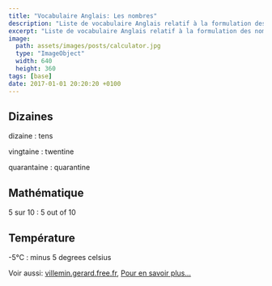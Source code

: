 ```yaml
---
title: "Vocabulaire Anglais: Les nombres"
description: "Liste de vocabulaire Anglais relatif à la formulation des nombres."
excerpt: "Liste de vocabulaire Anglais relatif à la formulation des nombres."
image:
  path: assets/images/posts/calculator.jpg
  type: "ImageObject"
  width: 640
  height: 360
tags: [base]
date: 2017-01-01 20:20:20 +0100
---
```


## Dizaines

dizaine
: tens

vingtaine
: twentine

quarantaine
: quarantine


## Mathématique

5 sur 10
: 5 out of 10


## Température

-5°C
: minus 5 degrees celsius


Voir aussi: [villemin.gerard.free.fr](http://villemin.gerard.free.fr/Langue/AnglExp1.htm), [Pour en savoir plus...](http://www.expressio.fr/expressions_idiomatiques_en_anglais.php)
